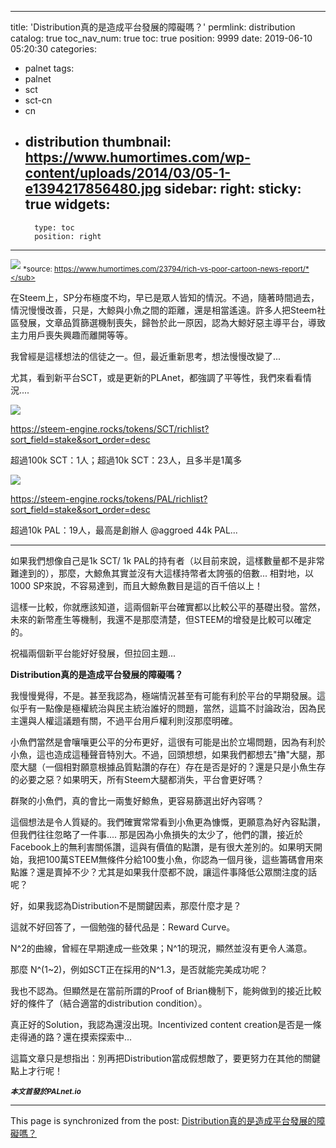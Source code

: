 
---
title: 'Distribution真的是造成平台發展的障礙嗎？'
permlink: distribution
catalog: true
toc_nav_num: true
toc: true
position: 9999
date: 2019-06-10 05:20:30
categories:
- palnet
tags:
- palnet
- sct
- sct-cn
- cn
- distribution
thumbnail: https://www.humortimes.com/wp-content/uploads/2014/03/05-1-e1394217856480.jpg
sidebar:
    right:
        sticky: true
widgets:
    -
        type: toc
        position: right
---


![](https://www.humortimes.com/wp-content/uploads/2014/03/05-1-e1394217856480.jpg)
<sub>*source: https://www.humortimes.com/23794/rich-vs-poor-cartoon-news-report/*</sub>

在Steem上，SP分布極度不均，早已是眾人皆知的情況。不過，隨著時間過去，情況慢慢改善，只是，大鯨與小魚之間的距離，還是相當遙遠。許多人把Steem社區發展，文章品質篩選機制喪失，歸咎於此一原因，認為大鯨好惡主導平台，導致主力用戶喪失興趣而離開等等。

我曾經是這樣想法的信徒之一。但，最近重新思考，想法慢慢改變了...

尤其，看到新平台SCT，或是更新的PLAnet，都強調了平等性，我們來看看情況....

![](https://cdn.steemitimages.com/DQmeY1WYiw231ZVpQtuHu5iJKTcS2F8w2LeGgJznQSFQhiE/image.png)

https://steem-engine.rocks/tokens/SCT/richlist?sort_field=stake&sort_order=desc

超過100k SCT：1人；超過10k SCT：23人，且多半是1萬多

![](https://cdn.steemitimages.com/DQmSP4DF1vUX7SXkmkXTpdw1TbSTpcfWwNzRvDacQJ7vPX1/image.png)

https://steem-engine.rocks/tokens/PAL/richlist?sort_field=stake&sort_order=desc

超過10k PAL：19人，最高是創辦人 @aggroed 44k PAL...

****

如果我們想像自己是1k SCT/ 1k PAL的持有者（以目前來說，這樣數量都不是非常難達到的），那麼，大鯨魚其實並沒有大這樣持幣者太誇張的倍數... 相對地，以1000 SP來說，不容易達到，而且大鯨魚數目是這的百千倍以上！

這樣一比較，你就應該知道，這兩個新平台確實都以比較公平的基礎出發。當然，未來的新幣產生等機制，我還不是那麼清楚，但STEEM的增發是比較可以確定的。

祝福兩個新平台能好好發展，但拉回主題...

**Distribution真的是造成平台發展的障礙嗎？**

我慢慢覺得，不是。甚至我認為，極端情況甚至有可能有利於平台的早期發展。這似乎有一點像是極權統治與民主統治誰好的問題，當然，這篇不討論政治，因為民主還與人權這議題有關，不過平台用戶權利則沒那麼明確。

小魚們當然是會嚷嚷更公平的分布更好，這很有可能是出於立場問題，因為有利於小魚，這也造成這種聲音特別大。不過，回頭想想，如果我們都想去"擼"大腿，那麼大腿（一個相對願意根據品質點讚的存在）存在是否是好的？還是只是小魚生存的必要之惡？如果明天，所有Steem大腿都消失，平台會更好嗎？

群聚的小魚們，真的會比一兩隻好鯨魚，更容易篩選出好內容嗎？

這個想法是令人質疑的。我們確實常常看到小魚更為慷慨，更願意為好內容點讚，但我們往往忽略了一件事.... 那是因為小魚損失的太少了，他們的讚，接近於Facebook上的無利害關係讚，這與有價值的點讚，是有很大差別的。如果明天開始，我把100萬STEEM無條件分給100隻小魚，你認為一個月後，這些籌碼會用來點誰？還是賣掉不少？尤其是如果我什麼都不說，讓這件事降低公眾關注度的話呢？

好，如果我認為Distribution不是關鍵因素，那麼什麼才是？

這就不好回答了，一個勉強的替代品是：Reward Curve。

N^2的曲線，曾經在早期達成一些效果；N^1的現況，顯然並沒有更令人滿意。

那麼 N^(1~2)，例如SCT正在採用的N^1.3，是否就能完美成功呢？

我也不認為。但顯然是在當前所謂的Proof of Brian機制下，能夠做到的接近比較好的條件了（結合適當的distribution condition）。

真正好的Solution，我認為還沒出現。Incentivized content creation是否是一條走得通的路？還在摸索探索中... 

這篇文章只是想指出：別再把Distribution當成假想敵了，要更努力在其他的關鍵點上才行呢！

<sub>***本文首發於PALnet.io***</sub>

- - -

This page is synchronized from the post: [Distribution真的是造成平台發展的障礙嗎？](https://steemit.com/@deanliu/distribution)

